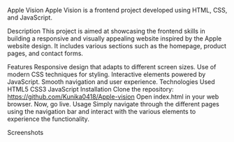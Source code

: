 Apple Vision
Apple Vision is a frontend project developed using HTML, CSS, and JavaScript.

Description
This project is aimed at showcasing the frontend skills in building a responsive and visually appealing website inspired by the Apple website design. It includes various sections such as the homepage, product pages, and contact forms.

Features
Responsive design that adapts to different screen sizes.
Use of modern CSS techniques for styling.
Interactive elements powered by JavaScript.
Smooth navigation and user experience.
Technologies Used
HTML5
CSS3
JavaScript
Installation
Clone the repository: https://github.com/Kunika0418/Apple-vision
Open index.html in your web browser.
Now, go live.
Usage
Simply navigate through the different pages using the navigation bar and interact with the various elements to experience the functionality.

Screenshots
